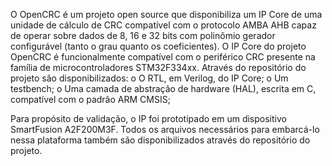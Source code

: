 O OpenCRC é um projeto open source que disponibiliza um IP Core de uma unidade de cálculo de CRC compatível com o protocolo AMBA AHB capaz de operar sobre dados de 8, 16 e 32 bits com polinômio gerador configurável (tanto o grau quanto os coeficientes). O IP Core do projeto OpenCRC é funcionalmente compatível com o periférico CRC presente na família de microcontroladores STM32F334xx. Através do repositório do projeto são disponibilizados:
  o	O RTL, em Verilog, do IP Core;
  o	Um testbench;
  o	Uma camada de abstração de hardware (HAL), escrita em C, compatível com o padrão ARM CMSIS;
	
Para propósito de validação, o IP foi prototipado em um dispositivo SmartFusion A2F200M3F. Todos os arquivos necessários para embarcá-lo nessa plataforma também são disponibilizados através do repositório do projeto.

